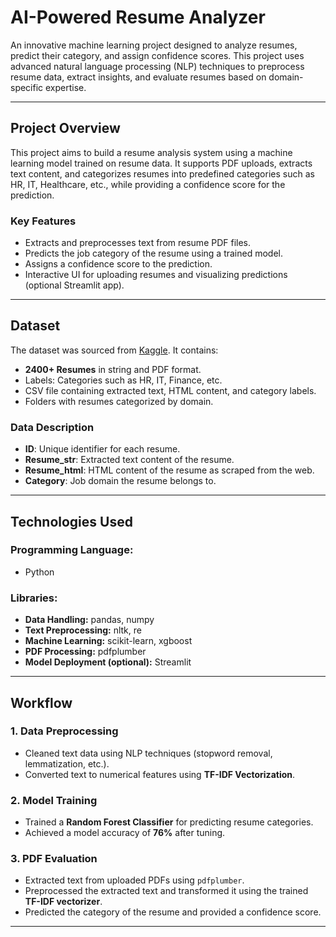# **AI-Powered Resume Analyzer**  

An innovative machine learning project designed to analyze resumes, predict their category, and assign confidence scores. This project uses advanced natural language processing (NLP) techniques to preprocess resume data, extract insights, and evaluate resumes based on domain-specific expertise.

---

## **Project Overview**  
This project aims to build a resume analysis system using a machine learning model trained on resume data. It supports PDF uploads, extracts text content, and categorizes resumes into predefined categories such as HR, IT, Healthcare, etc., while providing a confidence score for the prediction.  

### **Key Features**  
- Extracts and preprocesses text from resume PDF files.  
- Predicts the job category of the resume using a trained model.  
- Assigns a confidence score to the prediction.  
- Interactive UI for uploading resumes and visualizing predictions (optional Streamlit app).  

---

## **Dataset**  
The dataset was sourced from [Kaggle](https://www.kaggle.com/). It contains:  
- **2400+ Resumes** in string and PDF format.  
- Labels: Categories such as HR, IT, Finance, etc.  
- CSV file containing extracted text, HTML content, and category labels.  
- Folders with resumes categorized by domain.  

### **Data Description**  
- **ID**: Unique identifier for each resume.  
- **Resume_str**: Extracted text content of the resume.  
- **Resume_html**: HTML content of the resume as scraped from the web.  
- **Category**: Job domain the resume belongs to.  

---

## **Technologies Used**  
### **Programming Language:**  
- Python  

### **Libraries:**  
- **Data Handling:** pandas, numpy  
- **Text Preprocessing:** nltk, re  
- **Machine Learning:** scikit-learn, xgboost  
- **PDF Processing:** pdfplumber  
- **Model Deployment (optional):** Streamlit  

---

## **Workflow**  

### **1. Data Preprocessing**  
- Cleaned text data using NLP techniques (stopword removal, lemmatization, etc.).  
- Converted text to numerical features using **TF-IDF Vectorization**.  

### **2. Model Training**  
- Trained a **Random Forest Classifier** for predicting resume categories.  
- Achieved a model accuracy of **76%** after tuning.  

### **3. PDF Evaluation**  
- Extracted text from uploaded PDFs using `pdfplumber`.  
- Preprocessed the extracted text and transformed it using the trained **TF-IDF vectorizer**.  
- Predicted the category of the resume and provided a confidence score.  

---
